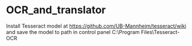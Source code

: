 # OCR_and_translator

Install Tesseract model at https://github.com/UB-Mannheim/tesseract/wiki and save the model to path in control panel C:\Program Files\Tesseract-OCR
